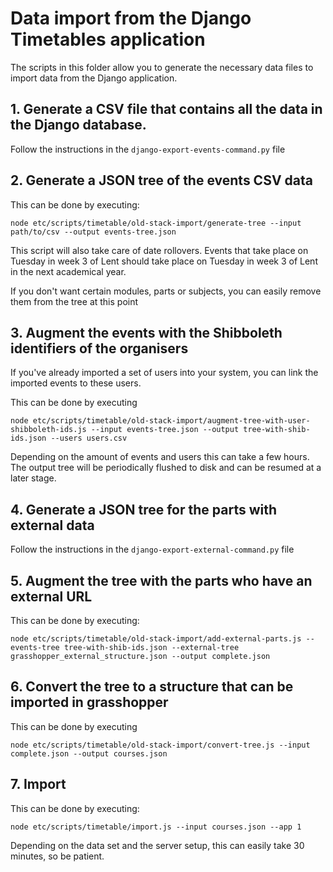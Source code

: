Data import from the Django Timetables application
==================================================

The scripts in this folder allow you to generate the necessary data files to import data from the
Django application.


## 1. Generate a CSV file that contains all the data in the Django database.

Follow the instructions in the `django-export-events-command.py` file


## 2. Generate a JSON tree of the events CSV data

This can be done by executing:
```
node etc/scripts/timetable/old-stack-import/generate-tree --input path/to/csv --output events-tree.json
```
This script will also take care of date rollovers. Events that take place on Tuesday in week 3 of Lent
should take place on Tuesday in week 3 of Lent in the next academical year.

If you don't want certain modules, parts or subjects, you can easily remove them from the tree at this point


## 3. Augment the events with the Shibboleth identifiers of the organisers

If you've already imported a set of users into your system, you can link the imported events to
these users.

This can be done by executing
```
node etc/scripts/timetable/old-stack-import/augment-tree-with-user-shibboleth-ids.js --input events-tree.json --output tree-with-shib-ids.json --users users.csv
```

Depending on the amount of events and users this can take a few hours. The output tree will be
periodically flushed to disk and can be resumed at a later stage.


## 4. Generate a JSON tree for the parts with external data

Follow the instructions in the `django-export-external-command.py` file


## 5. Augment the tree with the parts who have an external URL

This can be done by executing:
```
node etc/scripts/timetable/old-stack-import/add-external-parts.js --events-tree tree-with-shib-ids.json --external-tree grasshopper_external_structure.json --output complete.json
```

## 6. Convert the tree to a structure that can be imported in grasshopper

This can be done by executing
```
node etc/scripts/timetable/old-stack-import/convert-tree.js --input complete.json --output courses.json
```


## 7. Import

This can be done by executing:
```
node etc/scripts/timetable/import.js --input courses.json --app 1
```

Depending on the data set and the server setup, this can easily take 30 minutes, so be patient.
